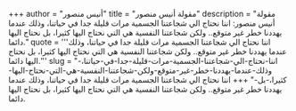 +++
author = "أنيس منصور"
title = "مقولة أنيس منصور"
description = "مقولة أنيس منصور: اننا نحتاج الي شجاعتنا الجسمية مرات قليلة جدا في حياتنا، وذلك عندما يهددنا خطر غير متوقع.. ولكن شجاعتنا النفسية هي التي نحتاج اليها كثيرا، بل نحتاج اليها دائما."
quote = '''اننا نحتاج الي شجاعتنا الجسمية مرات قليلة جدا في حياتنا، وذلك عندما يهددنا خطر غير متوقع.. ولكن شجاعتنا النفسية هي التي نحتاج اليها كثيرا، بل نحتاج اليها دائما.'''
slug = "اننا-نحتاج-الي-شجاعتنا-الجسمية-مرات-قليلة-جدا-في-حياتنا،-وذلك-عندما-يهددنا-خطر-غير-متوقع-ولكن-شجاعتنا-النفسية-هي-التي-نحتاج-اليها-كثيرا،-بل-"
+++
اننا نحتاج الي شجاعتنا الجسمية مرات قليلة جدا في حياتنا، وذلك عندما يهددنا خطر غير متوقع.. ولكن شجاعتنا النفسية هي التي نحتاج اليها كثيرا، بل نحتاج اليها دائما.
